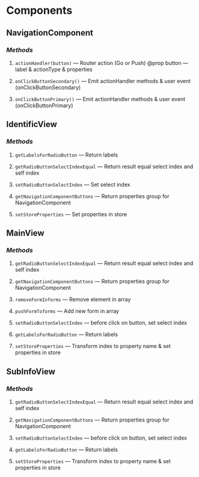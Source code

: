 # Components

## NavigationComponent

### _Methods_

1. `actionHandler(button)` — Router action (Go or Push)
   @prop button — label & actionType & properties

2. `onClickButtonSecondary()` — Emit actionHandler methods & user event (onClickButtonSecondary)

3. `onClickButtonPrimary()` — Emit actionHandler methods & user event (onClickButtonPrimary)

## IdentificView

### _Methods_

1. `getLabelsForRadioButton` — Return labels

2. `getRadioButtonSelectIndexEqual` — Return result equal select index and self index

3. `setRadioButtonSelectIndex` — Set select index

4. `getNavigationComponentButtons` — Return properties group for NavigationComponent

5. `setStoreProperties` — Set properties in store

## MainView

### _Methods_

1. `getRadioButtonSelectIndexEqual` — Return result equal select index and self index

2. `getNavigationComponentButtons` — Return properties group for NavigationComponent

3. `removeFormInforms` — Remove element in array

4. `pushFormToforms` — Add new form in array

5. `setRadioButtonSelectIndex` — before click on button, set select index

6. `getLabelsForRadioButton` — Return labels

7. `setStoreProperties` — Transform index to property name & set properties in store

## SubInfoView

### _Methods_

1. `getRadioButtonSelectIndexEqual` — Return result equal select index and self index

2. `getNavigationComponentButtons` — Return properties group for NavigationComponent

3. `setRadioButtonSelectIndex` — before click on button, set select index

4. `getLabelsForRadioButton` — Return labels

5. `setStoreProperties` — Transform index to property name & set properties in store
